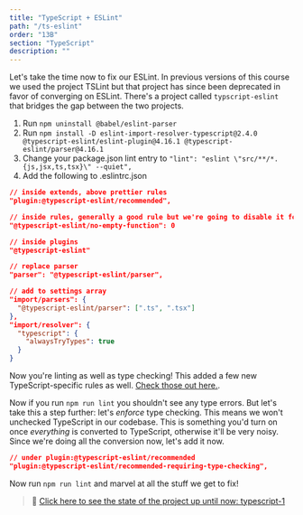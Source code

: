 ```yaml
---
title: "TypeScript + ESLint"
path: "/ts-eslint"
order: "13B"
section: "TypeScript"
description: ""
---
```


Let's take the time now to fix our ESLint. In previous versions of this course we used the project TSLint but that project has since been deprecated in favor of converging on ESLint. There's a project called `typscript-eslint` that bridges the gap between the two projects.

1. Run `npm uninstall @babel/eslint-parser`
1. Run `npm install -D eslint-import-resolver-typescript@2.4.0 @typescript-eslint/eslint-plugin@4.16.1 @typescript-eslint/parser@4.16.1`
1. Change your package.json lint entry to `"lint": "eslint \"src/**/*.{js,jsx,ts,tsx}\" --quiet",`
1. Add the following to .eslintrc.json

```json
// inside extends, above prettier rules
"plugin:@typescript-eslint/recommended",

// inside rules, generally a good rule but we're going to disable it for now
"@typescript-eslint/no-empty-function": 0

// inside plugins
"@typescript-eslint"

// replace parser
"parser": "@typescript-eslint/parser",

// add to settings array
"import/parsers": {
  "@typescript-eslint/parser": [".ts", ".tsx"]
},
"import/resolver": {
  "typescript": {
    "alwaysTryTypes": true
  }
}
```

Now you're linting as well as type checking! This added a few new TypeScript-specific rules as well. [Check those out here.][rules].

Now if you run `npm run lint` you shouldn't see any type errors. But let's take this a step further: let's _enforce_ type checking. This means we won't unchecked TypeScript in our codebase. This is something you'd turn on once _everything_ is converted to TypeScript, otherwise it'll be very noisy. Since we're doing all the conversion now, let's add it now.

```json
// under plugin:@typescript-eslint/recommended
"plugin:@typescript-eslint/recommended-requiring-type-checking",
```

Now run `npm run lint` and marvel at all the stuff we get to fix!

> 🏁 [Click here to see the state of the project up until now: typescript-1][step]

[step]: https://github.com/btholt/citr-v6-project/tree/master/typescript-1
[rules]: https://github.com/typescript-eslint/typescript-eslint/tree/master/packages/eslint-plugin#supported-rules
